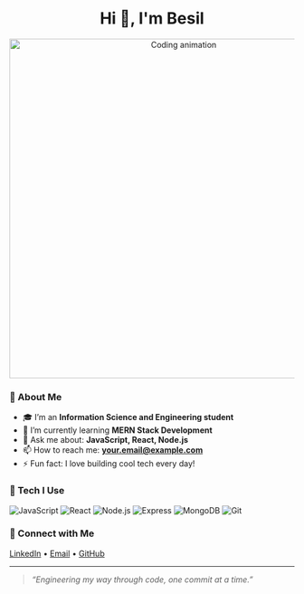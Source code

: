 <div align="center">

# Hi 👋, I'm **Besil**

<img src="https://media.giphy.com/media/qgQUggAC3Pfv687qPC/giphy.gif" alt="Coding animation" width="600" />

</div>

### 🌱 About Me
- 🎓 I’m an **Information Science and Engineering student**
- 🌱 I’m currently learning **MERN Stack Development**
- 💬 Ask me about: **JavaScript, React, Node.js**
- 📫 How to reach me: **your.email@example.com**
- ⚡ Fun fact: I love building cool tech every day!

### 🧰 Tech I Use
<p>
  <img alt="JavaScript" src="https://img.shields.io/badge/JavaScript-000?logo=javascript&logoColor=F7DF1E" />
  <img alt="React" src="https://img.shields.io/badge/React-000?logo=react&logoColor=61DAFB" />
  <img alt="Node.js" src="https://img.shields.io/badge/Node.js-000?logo=nodedotjs&logoColor=5FA04E" />
  <img alt="Express" src="https://img.shields.io/badge/Express-000?logo=express&logoColor=white" />
  <img alt="MongoDB" src="https://img.shields.io/badge/MongoDB-000?logo=mongodb&logoColor=47A248" />
  <img alt="Git" src="https://img.shields.io/badge/Git-000?logo=git&logoColor=F05032" />
</p>

### 🔗 Connect with Me
<a href="https://www.linkedin.com/in/your-link">LinkedIn</a> •
<a href="mailto:your.email@example.com">Email</a> •
<a href="https://github.com/Besil2004">GitHub</a>

---

> _“Engineering my way through code, one commit at a time.”_
